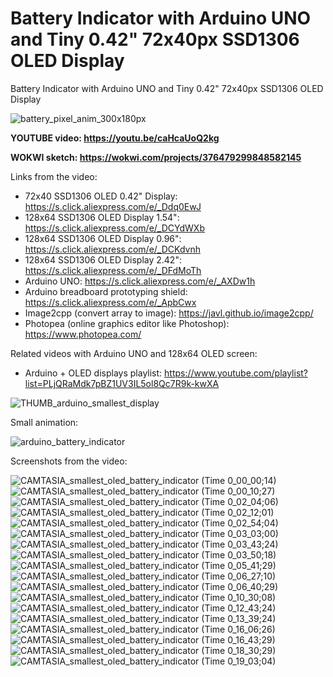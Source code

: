# Battery Indicator with Arduino UNO and Tiny 0.42" 72x40px SSD1306 OLED Display
Battery Indicator with Arduino UNO and Tiny 0.42" 72x40px SSD1306 OLED Display

![battery_pixel_anim_300x180px](https://github.com/upiir/arduino_oled_battery_indicator/assets/117754156/949ad748-528c-4547-a312-3c68216e806a)


**YOUTUBE video: https://youtu.be/caHcaUoQ2kg**

**WOKWI sketch: https://wokwi.com/projects/376479299848582145**


Links from the video:
- 72x40 SSD1306 OLED 0.42" Display: https://s.click.aliexpress.com/e/_Ddq0EwJ
- 128x64 SSD1306 OLED Display 1.54": https://s.click.aliexpress.com/e/_DCYdWXb 
- 128x64 SSD1306 OLED Display 0.96": https://s.click.aliexpress.com/e/_DCKdvnh
- 128x64 SSD1306 OLED Display 2.42": https://s.click.aliexpress.com/e/_DFdMoTh
- Arduino UNO: https://s.click.aliexpress.com/e/_AXDw1h
- Arduino breadboard prototyping shield: https://s.click.aliexpress.com/e/_ApbCwx
- Image2cpp (convert array to image): https://javl.github.io/image2cpp/
- Photopea (online graphics editor like Photoshop): https://www.photopea.com/

Related videos with Arduino UNO and 128x64 OLED screen:
- Arduino + OLED displays playlist: https://www.youtube.com/playlist?list=PLjQRaMdk7pBZ1UV3IL5ol8Qc7R9k-kwXA




![THUMB_arduino_smallest_display](https://github.com/upiir/arduino_oled_battery_indicator/assets/117754156/556ccd20-4e1a-4c6f-9c00-cdc72c900dd4)

Small animation:

![arduino_battery_indicator](https://github.com/upiir/arduino_oled_battery_indicator/assets/117754156/9872c584-510a-41f9-9f58-287d85660dd3)


Screenshots from the video:

![CAMTASIA_smallest_oled_battery_indicator (Time 0_00_00;14)](https://github.com/upiir/arduino_oled_battery_indicator/assets/117754156/133edcaa-ad8a-4b27-8fbd-553764f5c305)
![CAMTASIA_smallest_oled_battery_indicator (Time 0_00_10;27)](https://github.com/upiir/arduino_oled_battery_indicator/assets/117754156/7122c387-c420-41f6-9809-67fd06056f29)
![CAMTASIA_smallest_oled_battery_indicator (Time 0_02_04;06)](https://github.com/upiir/arduino_oled_battery_indicator/assets/117754156/8e716cd4-1e61-4456-8053-7fbd35db0f63)
![CAMTASIA_smallest_oled_battery_indicator (Time 0_02_12;01)](https://github.com/upiir/arduino_oled_battery_indicator/assets/117754156/7bc71c24-61f4-4496-b38d-15314260d519)
![CAMTASIA_smallest_oled_battery_indicator (Time 0_02_54;04)](https://github.com/upiir/arduino_oled_battery_indicator/assets/117754156/034c1635-fc5f-4d54-82b0-97131997b114)
![CAMTASIA_smallest_oled_battery_indicator (Time 0_03_03;00)](https://github.com/upiir/arduino_oled_battery_indicator/assets/117754156/081c9e13-5dcb-4186-a023-cc43e791c51c)
![CAMTASIA_smallest_oled_battery_indicator (Time 0_03_43;24)](https://github.com/upiir/arduino_oled_battery_indicator/assets/117754156/5edfdf65-458a-49ef-b5c5-44634730cff2)
![CAMTASIA_smallest_oled_battery_indicator (Time 0_03_50;18)](https://github.com/upiir/arduino_oled_battery_indicator/assets/117754156/532102b1-ab02-412c-bfb6-64e97efb9625)
![CAMTASIA_smallest_oled_battery_indicator (Time 0_05_41;29)](https://github.com/upiir/arduino_oled_battery_indicator/assets/117754156/acdbb478-7d7d-4c1b-ae44-79077ed49efd)
![CAMTASIA_smallest_oled_battery_indicator (Time 0_06_27;10)](https://github.com/upiir/arduino_oled_battery_indicator/assets/117754156/b199c724-bcee-45d2-8b07-a4d7206ba786)
![CAMTASIA_smallest_oled_battery_indicator (Time 0_06_40;29)](https://github.com/upiir/arduino_oled_battery_indicator/assets/117754156/3a73d556-378d-495c-8ecf-0d4e2484af0f)
![CAMTASIA_smallest_oled_battery_indicator (Time 0_10_30;08)](https://github.com/upiir/arduino_oled_battery_indicator/assets/117754156/d1d9ab45-469a-461c-8523-06d44341bf22)
![CAMTASIA_smallest_oled_battery_indicator (Time 0_12_43;24)](https://github.com/upiir/arduino_oled_battery_indicator/assets/117754156/eda48fce-9c76-463d-a6cb-ed6e917cea1e)
![CAMTASIA_smallest_oled_battery_indicator (Time 0_13_39;24)](https://github.com/upiir/arduino_oled_battery_indicator/assets/117754156/1ab0313e-5383-41ba-aa56-dbdf76e40981)
![CAMTASIA_smallest_oled_battery_indicator (Time 0_16_06;26)](https://github.com/upiir/arduino_oled_battery_indicator/assets/117754156/fa3da636-ab05-4178-9c0a-1ac693ac71f9)
![CAMTASIA_smallest_oled_battery_indicator (Time 0_16_43;29)](https://github.com/upiir/arduino_oled_battery_indicator/assets/117754156/493dbbab-9e6a-4731-9f3a-9686099f6ded)
![CAMTASIA_smallest_oled_battery_indicator (Time 0_18_30;29)](https://github.com/upiir/arduino_oled_battery_indicator/assets/117754156/e59c4fb3-6d64-45ea-9911-b2431c6a7ebe)
![CAMTASIA_smallest_oled_battery_indicator (Time 0_19_03;04)](https://github.com/upiir/arduino_oled_battery_indicator/assets/117754156/a69860f3-1f2a-43ff-b90e-7c94fdd5f0dc)

